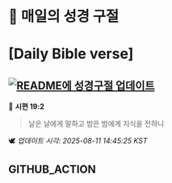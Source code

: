 # 🙏 매일의 성경 구절
# [Daily Bible verse]
## [![README에 성경구절 업데이트](https://github.com/DONGSUKA/first_test/actions/workflows/update-readme-bible.yml/badge.svg)](https://github.com/DONGSUKA/first_test/actions/workflows/update-readme-bible.yml)
<!-- START_BIBLE_VERSE -->
📖 **시편 19:2**
> 날은 날에게 말하고 밤은 밤에게 지식을 전하니

🕊️ _업데이트 시각: 2025-08-11 14:45:25 KST_
  <!-- END_BIBLE_VERSE -->
## GITHUB_ACTION
